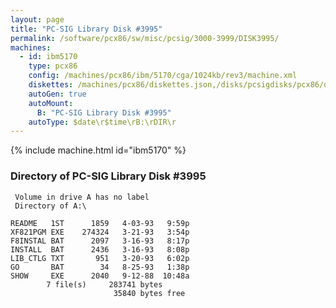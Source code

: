 ```yaml
---
layout: page
title: "PC-SIG Library Disk #3995"
permalink: /software/pcx86/sw/misc/pcsig/3000-3999/DISK3995/
machines:
  - id: ibm5170
    type: pcx86
    config: /machines/pcx86/ibm/5170/cga/1024kb/rev3/machine.xml
    diskettes: /machines/pcx86/diskettes.json,/disks/pcsigdisks/pcx86/diskettes.json
    autoGen: true
    autoMount:
      B: "PC-SIG Library Disk #3995"
    autoType: $date\r$time\rB:\rDIR\r
---
```


{% include machine.html id="ibm5170" %}

### Directory of PC-SIG Library Disk #3995

     Volume in drive A has no label
     Directory of A:\

    README   1ST      1859   4-03-93   9:59p
    XF821PGM EXE    274324   3-21-93   3:54p
    F8INSTAL BAT      2097   3-16-93   8:17p
    INSTALL  BAT      2436   3-16-93   8:08p
    LIB_CTLG TXT       951   3-20-93   6:02p
    GO       BAT        34   8-25-93   1:38p
    SHOW     EXE      2040   9-12-88  10:48a
            7 file(s)     283741 bytes
                           35840 bytes free
